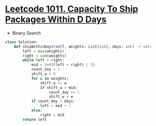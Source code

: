 # [Leetcode 1011. Capacity To Ship Packages Within D Days](https://leetcode.com/problems/capacity-to-ship-packages-within-d-days/)
- Binary Search

```python
class Solution:
    def shipWithinDays(self, weights: List[int], days: int) -> int:
        left = max(weights)
        right = sum(weights)
        while left < right:
            mid = int((left + right) / 2)
            count_day = 1
            shift_w = 0
            for w in weights:
                shift_w += w
                if shift_w > mid:
                    count_day += 1
                    shift_w = w
            if count_day > days:
                left = mid + 1
            else:
                right = mid
        return left

```